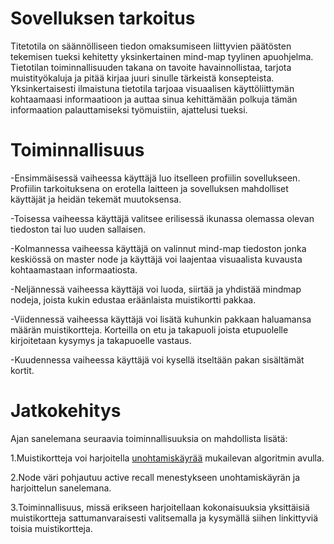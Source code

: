 # Sovelluksen tarkoitus
Titetotila on säännölliseen tiedon omaksumiseen liittyvien päätösten tekemisen tueksi kehitetty yksinkertainen mind-map tyylinen apuohjelma. Tietotilan toiminnallisuuden takana on tavoite havainnollistaa, tarjota muistityökaluja ja pitää kirjaa juuri sinulle tärkeistä konsepteista. Yksinkertaisesti ilmaistuna tietotila tarjoaa visuaalisen käyttöliittymän kohtaamaasi informaatioon ja auttaa sinua kehittämään polkuja tämän informaation palauttamiseksi työmuistiin, ajattelusi tueksi. 

# Toiminnallisuus
-Ensimmäisessä vaiheessa käyttäjä luo itselleen profiilin sovellukseen. Profiilin tarkoituksena on erotella laitteen ja sovelluksen mahdolliset käyttäjät ja heidän tekemät muutoksensa. 

-Toisessa vaiheessa käyttäjä valitsee erilisessä ikunassa olemassa olevan tiedoston tai luo uuden sallaisen. 

-Kolmannessa vaiheessa käyttäjä on valinnut mind-map tiedoston jonka keskiössä on master node ja käyttäjä voi laajentaa visuaalista kuvausta kohtaamastaan informaatiosta.  

-Neljännessä vaiheessa käyttäjä voi luoda, siirtää ja yhdistää mindmap nodeja, joista kukin edustaa eräänlaista muistikortti pakkaa. 

-Viidennessä vaiheessa käyttäjä voi lisätä kuhunkin pakkaan haluamansa määrän muistikortteja. Korteilla on etu ja takapuoli joista etupuolelle kirjoitetaan kysymys ja takapuoelle vastaus.

-Kuudennessa vaiheessa käyttäjä voi kysellä itseltään pakan sisältämät kortit. 

# Jatkokehitys
Ajan sanelemana seuraavia toiminnallisuuksia on mahdollista lisätä:

1.Muistikortteja voi harjoitella [unohtamiskäyrää](https://en.wikipedia.org/wiki/Forgetting_curve) mukailevan algoritmin avulla.

2.Node väri pohjautuu active recall menestykseen unohtamiskäyrän ja harjoittelun sanelemana.

3.Toiminnallisuus, missä erikseen harjoitellaan kokonaisuuksia yksittäisiä muistikortteja sattumanvaraisesti valitsemalla ja kysymällä siihen linkittyviä toisia muistikortteja. 


